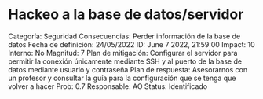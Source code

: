# Hackeo a la base de datos/servidor

Categoría: Seguridad
Consecuencias: Perder información de la base de datos
Fecha de definición: 24/05/2022
ID: June 7 2022, 21:59:00
Impact: 10
Interno: No
Magnitud: 7
Plan de mitigación: Configurar el servidor para permitir la conexión únicamente mediante SSH y al puerto de la base de datos mediante usuario y contraseña
Plan de respuesta: Asesorarnos con un profesor y consultar la guía para la configuración que se tenga que volver a hacer
Prob: 0.7
Responsable: AO
Status: Identificado